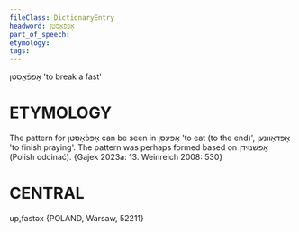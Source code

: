 ```yaml
---
fileClass: DictionaryEntry
headword: אָפּפֿאַסטן
part_of_speech: 
etymology: 
tags: 
---
```

אָפּפֿאַסטן
'to break a fast'

ETYMOLOGY
===========
The pattern for אָפּפֿאַסטן can be seen in אָפּעסן 'to eat (to the end)', אָפּדאַוונען 'to finish praying'. The pattern was perhaps formed based on אָפּשנײַדן (Polish odcinać).
{Gajek 2023a: 13. Weinreich 2008: 530}

CENTRAL
========

up,fastəx {POLAND, Warsaw, 52211}